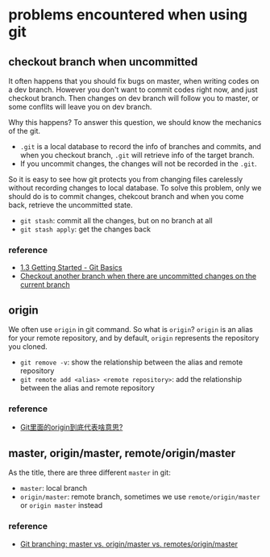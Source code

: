 # problems encountered when using git

## checkout branch when uncommitted

It often happens that you should fix bugs on master, when writing codes on a dev branch. However you don't want to commit codes right now, and just checkout branch. Then changes on dev branch will follow you to master, or some conflits will leave you on dev branch.

Why this happens? To answer this question, we should know the mechanics of the git. 

- `.git` is a local database to record the info of branches and commits, and when you checkout branch, `.git` will retrieve info of the target branch.
- If you uncommit changes, the changes will not be recorded in the `.git`.

So it is easy to see how git protects you from changing files carelessly without recording changes to local database. To solve this problem, only we should do is to commit changes, chekcout branch and when you come back, retrieve the uncommitted state.

- `git stash`: commit all the changes, but on no branch at all
- `git stash apply`: get the changes back

### reference

- [1.3 Getting Started - Git Basics](https://git-scm.com/book/en/v2/Getting-Started-Git-Basics)
- [Checkout another branch when there are uncommitted changes on the current branch](https://stackoverflow.com/questions/22053757/checkout-another-branch-when-there-are-uncommitted-changes-on-the-current-branch)

## origin

We often use `origin` in git command. So what is `origin`? `origin` is an alias for your remote repository, and by default, `origin` represents the repository you cloned.

- `git remove -v`: show the relationship between the alias and remote repository
- `git remote add <alias> <remote repository>`: add the relationship between the alias and remote repository

### reference

- [Git里面的origin到底代表啥意思?](https://www.zhihu.com/question/27712995)

## master, origin/master, remote/origin/master

As the title, there are three different `master` in git:

- `master`: local branch
- `origin/master`: remote branch, sometimes we use `remote/origin/master` or `origin master` instead

### reference

- [Git branching: master vs. origin/master vs. remotes/origin/master](https://stackoverflow.com/questions/10588291/git-branching-master-vs-origin-master-vs-remotes-origin-master)



